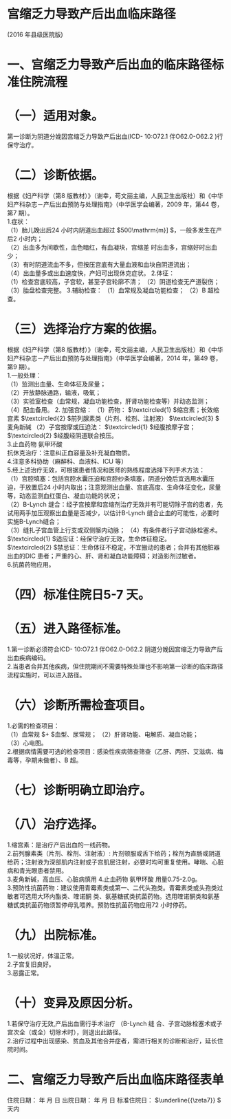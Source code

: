 # 宫缩乏力导致产后出血临床路径  
(2016 年县级医院版)  
# 一、宫缩乏力导致产后出血的临床路径标准住院流程  
# （一）适用对象。  
第一诊断为阴道分娩因宫缩乏力导致产后出血(ICD- 10:O72.1 伴O62.0-O62.2 )行保守治疗。  
# （二）诊断依据。  
根据《妇产科学（第8 版教材）》（谢幸，苟文丽主编，人民卫生出版社）和《中华妇产科杂志－产后出血预防与处理指南》（中华医学会编著，2009 年，第44 卷，第7 期）。  
1.症状：  
（1）胎儿娩出后24 小时内阴道出血超过 $500\mathrm{m}] $，一般多发生在产后2 小时内；  
（2）出血多为间歇性，血色暗红，有血凝块，宫缩差 时出血多，宫缩好时出血少；  
（3）有时阴道流血不多，但按压宫底有大量血液和血块自阴道流出；  
（4）出血量多或出血速度快，产妇可出现休克症状。 2.体征：  
（1）检查宫底较高，子宫软，甚至子宫轮廓不清； （2）阴道检查无产道裂伤；  
（3）胎盘检查完整。 3.辅助检查： （1）血常规及凝血功能检查； （2）B 超检查。  
# （三）选择治疗方案的依据。  
根据《妇产科学（第8 版教材）》（谢幸，苟文丽主编，人民卫生出版社）和《中华妇产科杂志－产后出血预防与处理指南》（中华医学会编著，2014 年，第49 卷，第9 期）。  
1.一般处理：  
（1）监测出血量、生命体征及尿量；  
（2）开放静脉通路，输液，吸氧；  
（3）实验室检查（血常规，凝血功能检查，肝肾功能检查等）并动态监测；  
（4）配血备用。 2. 加强宫缩： （1）药物： $\textcircled{1} $缩宫素；长效缩宫素 $\textcircled{2} $前列腺素类（片剂、栓剂、注射液） $\textcircled{3} $ 麦角新碱  （2）子宫按摩或压迫法： $\textcircled{1} $经腹按摩子宫； $\textcircled{2} $经腹经阴道联合按压。  
3.止血药物 氨甲环酸  
抗休克治疗：注意纠正血容量及补充凝血物质。  
4.注意多科协助（麻醉科、血液科、ICU 等）  
5.经上述治疗无效，可根据患者情况和医师的熟练程度选择下列手术方法：  
（1）宫腔填塞：包括宫腔水囊压迫和宫腔纱条填塞，阴道分娩后宜选用水囊压迫，于放置后24 小时内取出；注意观测出血量、宫底高度、生命体征变化，尿量等，动态监测血红蛋白、凝血功能的状况；  
（2）B-Lynch 缝合：经子宫按摩和宫缩剂治疗无效并有可能切除子宫的患者，先试用两手加压观察出血量是否减少，以估计B-Lynch 缝合止血的可能性，必要时实施B-Lynch缝合；  
（3）缝扎子宫血管上行支或双侧髂内动脉； （4）有条件者行子宫动脉栓塞术。 $\textcircled{1} $适应证：经保守治疗无效，生命体征稳定。  
$\textcircled{2} $禁忌证：生命体征不稳定，不宜搬动的患者；合并有其他脏器出血的DIC 患者；严重的心、肝、肾和凝血功能障碍；对造影剂过敏者。  
6.抗菌药物应用。  
# （四）标准住院日5-7 天。  
# （五）进入路径标准。  
1.第一诊断必须符合ICD- 10:O72.1 伴O62.0-O62.2 阴道分娩因宫缩乏力导致产后出血疾病编码。  
2.当患者合并其他疾病，但住院期间不需要特殊处理也不影响第一诊断的临床路径流程实施时，可以进入路径。  
# （六）诊断所需检查项目。  
1.必需的检查项目：  
（1）血常规 $+ $血型、尿常规；  （2）肝肾功能、电解质、凝血功能；  
（3）心电图。  
2.根据病情需要可选的检查项目：感染性疾病筛查筛查（乙肝、丙肝、艾滋病、梅毒等，孕期未做者）、B 超。  
# （七）诊断明确立即治疗。  
# （八）治疗选择。  
1.缩宫素：是治疗产后出血的一线药物。  
2.前列腺素类（片剂、栓剂、注射液）: 片剂顿服或舌下给药；栓剂为直肠或阴道给药；注射液为深部肌内注射或子宫肌层注射，必要时均可重复使用。哮喘、心脏病和青光眼患者禁用。  
3.麦角新碱，高血压、心脏病慎用 4.止血药物 氨甲环酸 用量0.75-2.0g。  
3.预防性抗菌药物：建议使用青霉素类或第一、二代头孢类。青霉素类或头孢类过敏者可选用大环内酯类、喹诺酮 类、氨基糖甙类抗菌药物。选用喹诺酮类和氨基糖甙类抗菌药物须暂停母乳喂养。预防性抗菌药物应用72 小时停药。  
# （九）出院标准。  
1.一般状况好，体温正常。  
2.子宫复旧良好。  
3.恶露正常。  
# （十）变异及原因分析。  
1.若保守治疗无效,产后出血需行手术治疗 （B-Lynch 缝 合、子宫动脉栓塞术或子宫次全（或全）切除术时），则退出此路径。  
2.治疗过程中出现感染、贫血及其他合并症者，需进行相关的诊断和治疗，延长住院时间。  
# 二、宫缩乏力导致产后出血临床路径表单  
住院日期：     年  月  日      出院日期：     年  月  日  标准住院日： $\underline{{\zeta7}} $ 天内  

